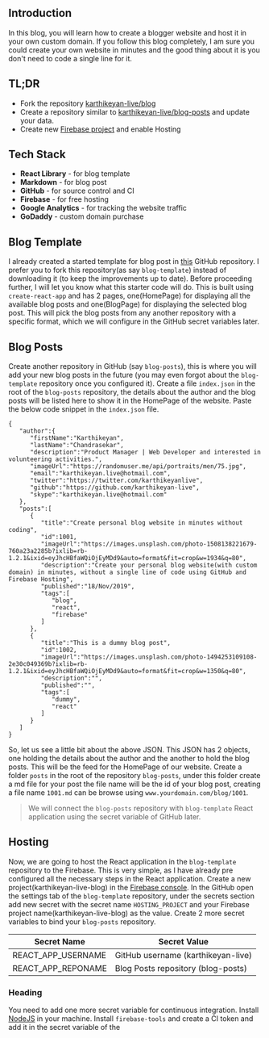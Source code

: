 ## Introduction
In this blog, you will learn how to create a blogger website and host it in your own custom domain. If you follow this blog completely, I am sure you could create your own website in minutes and the good thing about it is you don't need to code a single line for it.
## TL;DR
- Fork the repository [karthikeyan-live/blog](https://github.com/karthikeyan-live/blog)
- Create a repository similar to [karthikeyan-live/blog-posts](https://github.com/karthikeyan-live/blog-posts) and update your data.
- Create new [Firebase project](https://console.firebase.google.com/) and enable Hosting

## Tech Stack
- **React Library** - for blog template
- **Markdown** - for blog post
- **GitHub** - for source control and CI
- **Firebase** - for free hosting
- **Google Analytics** - for tracking the website traffic
- **GoDaddy** - custom domain purchase

## Blog Template
I already created a started template for blog post in [this](https://github.com/karthikeyan-live/karthikeyan-live) GitHub repository. I prefer you to fork this repository(as say `blog-template`) instead of downloading it (to keep the improvements up to date). 
Before proceeding further, I will let you know what this starter code will do. This is built using `create-react-app` and has 2 pages, one(HomePage) for displaying all the available blog posts and one(BlogPage) for displaying the selected blog post. This will pick the blog posts from any another repository with a specific format, which we will configure in the GitHub secret variables later.
## Blog Posts
Create another repository in GitHub (say `blog-posts`), this is where you will add your new blog posts in the future (you may even forgot about the `blog-template` repository once you configured it). Create a file `index.json` in the root of the `blog-posts` repository, the details about the author and the blog posts will be listed here to show it in the HomePage of the website.
Paste the below code snippet in the `index.json` file.

    
    { 
	   "author":{ 
	      "firstName":"Karthikeyan",
	      "lastName":"Chandrasekar",
	      "description":"Product Manager | Web Developer and interested in volunteering activities.",
		  "imageUrl":"https://randomuser.me/api/portraits/men/75.jpg",
	      "email":"karthikeyan.live@hotmail.com",
	      "twitter":"https://twitter.com/karthikeyanlive",
	      "github":"https://github.com/karthikeyan-live",
	      "skype":"karthikeyan.live@hotmail.com"
	   },
	   "posts":[ 
	      { 
	         "title":"Create personal blog website in minutes without coding",
	         "id":1001,
	         "imageUrl":"https://images.unsplash.com/photo-1508138221679-760a23a2285b?ixlib=rb-1.2.1&ixid=eyJhcHBfaWQiOjEyMDd9&auto=format&fit=crop&w=1934&q=80",
	         "description":"Create your personal blog website(with custom domain) in minutes, without a single line of code using GitHub and Firebase Hosting",
	         "published":"18/Nov/2019",
	         "tags":[ 
	            "blog",
	            "react",
	            "firebase"
	         ]
	      },
	      { 
	         "title":"This is a dummy blog post",
	         "id":1002,
	         "imageUrl":"https://images.unsplash.com/photo-1494253109108-2e30c049369b?ixlib=rb-1.2.1&ixid=eyJhcHBfaWQiOjEyMDd9&auto=format&fit=crop&w=1350&q=80",
	         "description":"",
	         "published":"",
	         "tags":[ 
	            "dummy",
	            "react"
	         ]
	      }
	   ]
	}
    
So, let us see a little bit about the above JSON. This JSON has 2 objects, one holding the details about the author and the another to hold the blog posts. This will be the feed for the HomePage of our website.
Create a folder `posts` in the root of the repository `blog-posts`, under this folder create a md file for your post the file name will be the id of your blog post, creating a file name `1001.md` can be browse using `www.yourdomain.com/blog/1001`.

> We will connect the `blog-posts` repository with `blog-template` React application using the secret variable of GitHub later.

## Hosting
Now, we are going to host the React application in the `blog-template` repository to the Firebase. This is very simple, as I have already pre configured all the necessary steps in the React application. Create a new project(karthikeyan-live-blog) in the [Firebase console](https://console.firebase.google.com/). In the GitHub open the settings tab of the `blog-template` repository, under the secrets section add new secret with the secret name `HOSTING_PROJECT` and your Firebase project name(karthikeyan-live-blog) as the value. Create 2 more secret variables to bind your `blog-posts` repository.

|Secret Name| Secret Value |
|--|--|
| REACT_APP_USERNAME | GitHub username (karthikeyan-live) |
| REACT_APP_REPONAME | Blog Posts repository (blog-posts) |

### Heading
You need to add one more secret variable for continuous integration. Install [NodeJS](https://nodejs.org/) in your machine. Install `firebase-tools` and create a CI token and add it in the secret variable of the 
<!--stackedit_data:
eyJoaXN0b3J5IjpbLTIxNDE1OTc4MjEsMjAxMzQ4MDkzMywtMj
EzOTMzNTQyMiwxODM5OTMzMzEzLDE5MjAxMzg2MjYsLTk1NDE0
MDY2NiwtMjAyNzg5ODI5NiwxMDE2NTU1NTk5LC0xNzgyODE5ND
U4LC04NTMwMzgwNzVdfQ==
-->
